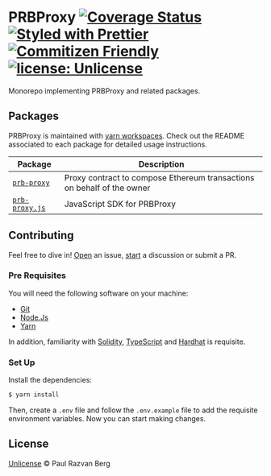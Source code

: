 # PRBProxy [![Coverage Status](https://coveralls.io/repos/github/paulrberg/prb-proxy/badge.svg?branch=main)](https://coveralls.io/github/paulrberg/prb-proxy?branch=main) [![Styled with Prettier](https://img.shields.io/badge/code_style-prettier-ff69b4.svg)](https://prettier.io) [![Commitizen Friendly](https://img.shields.io/badge/commitizen-friendly-brightgreen.svg)](http://commitizen.github.io/cz-cli/) [![license: Unlicense](https://img.shields.io/badge/license-Unlicense-yellow.svg)](https://unlicense.org/)

Monorepo implementing PRBProxy and related packages.

## Packages

PRBProxy is maintained with [yarn workspaces](https://yarnpkg.com/features/workspaces). Check out the README
associated to each package for detailed usage instructions.

| Package                                  | Description                                                            |
| ---------------------------------------- | ---------------------------------------------------------------------- |
| [`prb-proxy`](/packages/prb-proxy)       | Proxy contract to compose Ethereum transactions on behalf of the owner |
| [`prb-proxy.js`](/packages/prb-proxy.js) | JavaScript SDK for PRBProxy                                            |

## Contributing

Feel free to dive in! [Open](https://github.com/paulrberg/prb-proxy/issues/new) an issue, [start](https://github.com/paulrberg/prb-proxy/discussions/new) a discussion or submit a PR.

### Pre Requisites

You will need the following software on your machine:

- [Git](https://git-scm.com/downloads)
- [Node.Js](https://nodejs.org/en/download/)
- [Yarn](https://yarnpkg.com/getting-started/install)

In addition, familiarity with [Solidity](https://soliditylang.org/), [TypeScript](https://typescriptlang.org/) and [Hardhat](https://hardhat.org) is requisite.

### Set Up

Install the dependencies:

```bash
$ yarn install
```

Then, create a `.env` file and follow the `.env.example` file to add the requisite environment variables. Now you can
start making changes.

## License

[Unlicense](./LICENSE.md) © Paul Razvan Berg
